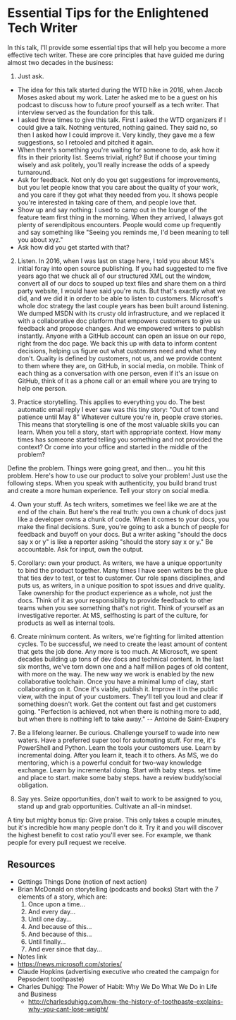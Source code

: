 # Essential Tips for the Enlightened Tech Writer

In this talk, I'll provide some essential tips that will help you become a more effective tech writer. These are core principles that have guided me during almost two decades in the business:

1. Just ask.

* The idea for this talk started during the WTD hike in 2016, when Jacob Moses asked about my work. Later he asked me to be a guest on his podcast to discuss how to future proof yourself as a tech writer. That interview served as the foundation for this talk.
* I asked three times to give this talk. First I asked the WTD organizers if I could give a talk. Nothing ventured, nothing gained. They said no, so then I asked how I could improve it. Very kindly, they gave me a few suggestions, so I retooled and pitched it again.
* When there's something you're waiting for someone to do, ask how it fits in their priority list. Seems trivial, right? But if choose your timing wisely and ask politely, you'll really increase the odds of a speedy turnaround.
* Ask for feedback. Not only do you get suggestions for improvements, but you let people know that you care about the quality of your work, and you care if they got what they needed from you. It shows people you're interested in taking care of them, and people love that.
* Show up and say nothing: I used to camp out in the lounge of the feature team first thing in the morning. When they arrived, I always got plenty of serendipitous encounters.  People would come up frequently and say something like "Seeing you reminds me, I'd been meaning to tell you about xyz."
* Ask how did you get started with that?
<!--drawing-->

2. Listen. In 2016, when I was last on stage here, I told you about MS's initial foray into open source publishing. If you had suggested to me five years ago that we chuck all of our structured XML out the window, convert all of our docs to souped up text files and share them on a third party website, I would have said you're nuts.
But that's exactly what we did, and we did it in order to be able to listen to customers.  Microsoft's whole doc strategy the last couple years has been built around listening. We dumped MSDN with its crusty old infrastructure, and we replaced it with a collaborative doc platform that empowers customers to give us feedback and propose changes. And we empowered writers to publish instantly.
Anyone with a GitHub account can open an issue on our repo, right from the doc page. We back this up with data to inform content decisions, helping us figure out what customers need and what they don't. Quality is defined by customers, not us, and we provide content to them where they are, on GitHub, in social media, on mobile.
Think of each thing as a conversation with one person, even if it's an issue on GitHub, think of it as a phone call or an email where you are trying to help one person.
<!--drawing?-->

3. Practice storytelling.  This applies to everything you do.  The best automatic email reply I ever saw was this tiny story: "Out of town and patience until May 8" Whatever culture you're in, people crave stories. This means that storytelling is one of the most valuable skills you can learn.
When you tell a story, start with appropriate context.
How many times has someone started telling you something and not provided the context? Or come into your office and started in the middle of the problem?
<!--Think of Apple commercials that showed you how to use the iPhone. Ad as tutorial! Then they put up a web page with links to the apps shown. Think of Claude Hopkins, who created the demand for toothpaste-->
Define the problem. Things were going great, and then... you hit this problem. Here's how to use our product to solve your problem! Just use the following steps.
When you speak with authenticity, you build brand trust and create a more human experience.
Tell your story on social media.
<!--Lincoln-->

4. Own your stuff. As tech writers, sometimes we feel like we are at the end of the chain. But here's the real truth: you own a chunk of docs just like a developer owns a chunk of code. When it comes to your docs, you make the final decisions.  Sure, you're going to ask a bunch of people for feedback and buyoff on your docs. But a writer asking "should the docs say x or y" is like a reporter asking "should the story say x or y." Be accountable. Ask for input, own the output.
<!--ownership-->

5. Corollary: own your product. As writers, we have a unique opportunity to bind the product together. Many times I have seen writers be the glue that ties dev to test, or test to customer. Our role spans disciplines, and puts us, as writers, in a unique position to spot issues and drive quality. Take ownership for the product experience as a whole, not just the docs. Think of it as your responsibility to provide feedback to other teams when you see something that's not right. Think of yourself as an investigative reporter. At MS, selfhosting is part of the culture, for products as well as internal tools.

6. Create minimum content. As writers, we're fighting for limited attention cycles. To be successful, we need to create the least amount of content that gets the job done. Any more is too much.  At Microsoft, we spent decades building up tons of dev docs and technical content. In the last six months, we've torn down one and a half million pages of old content, with more on the way. The new way we work is enabled by the new collaborative toolchain. Once you have a minimal lump of clay, start collaborating on it. Once it's viable, publish it. Improve it in the public view, with the input of your customers. They'll tell you loud and clear if something doesn't work. Get the content out fast and get customers going.
"Perfection is achieved, not when there is nothing more to add, but when there is nothing left to take away." -- Antoine de Saint-Exupery
<!--sculpture?-->

7. Be a lifelong learner. Be curious. Challenge yourself to wade into new waters. Have a preferred super tool for automating stuff.  For me, it's PowerShell and Python. Learn the tools your customers use. Learn by incremental doing. After you learn it, teach it to others. As MS, we do mentoring, which is a powerful conduit for two-way knowledge exchange.  Learn by incremental doing. Start with baby steps. set time and place to start. make some baby steps. have a review buddy/social obligation.

8. Say yes. Seize opportunities, don't wait to work to be assigned to you, stand up and grab opportunities. Cultivate an all-in mindset.

A tiny but mighty bonus tip: Give praise. This only takes a couple minutes, but it's incredible how many people don't do it. Try it and you will discover the highest benefit to cost ratio you'll ever see. For example, we thank people for every pull request we receive.

## Resources

* Gettings Things Done (notion of next action)
* Brian McDonald on storytelling (podcasts and books)  Start with the 7 elements of a story, which are:
    1. Once upon a time...
    2. And every day...
    3. Until one day...
    4. And because of this...
    5. And because of this...
    6. Until finally...
    7. And ever since that day...
* Notes link
* https://news.microsoft.com/stories/
* Claude Hopkins (advertising executive who created the campaign for Pepsodent toothpaste)
* Charles Duhigg: The Power of Habit: Why We Do What We Do in Life and Business
    * http://charlesduhigg.com/how-the-history-of-toothpaste-explains-why-you-cant-lose-weight/


<!-- listen for intent
add more "we at MS do x"
-->
